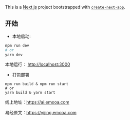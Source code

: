 This is a [Next.js](https://nextjs.org/) project bootstrapped with [`create-next-app`](https://github.com/vercel/next.js/tree/canary/packages/create-next-app).

## 开始

- 本地启动:

```bash
npm run dev
# or
yarn dev
```

本地运行： [http://localhost:3000](http://localhost:3000)

- 打包部署

```
npm run build & npm run start
# or
yarn build & yarn start
```

线上地址：https://ai.emooa.com

易经原文：https://yijing.emooa.com
